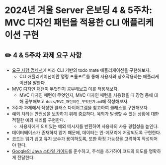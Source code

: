 # 2024년 겨울 Server 온보딩 4 & 5주차: MVC 디자인 패턴을 적용한 CLI 애플리케이션 구현

## ✏️ 4 & 5주차 과제 요구 사항

- [요구 사항 명세서](./specifications/requirements-specification.md)에 따라 CLI 기반의 todo mate 애플리케이션을 구현해보자.
    - CLI 애플리케이션이란 명령 프롬프트를 통해 사용자와 상호작용하는 애플리케이션을 말한다.
- [MVC 디자인 패턴](https://en.wikipedia.org/wiki/Model%E2%80%93view%E2%80%93controller)이 무엇인지 공부해보고 이를 적용해보자.
    - MVC 디자인 패턴이 무엇인지, MVC 디자인 패턴을 사용했을 때 장점 등에 대해 공부해보고 `docs/MVC_패턴이란_무엇인가.md`에 작성해보자.
- 3주차 과제에서 작성한 클래스 다이어그램을 참고하여 클래스를 구현해보자.
- 예외 처리는 안전성을 보장하기 위해 중요하다. 예외가 발생할 수 있는 상황에 대한 적절한 예외 처리를 구현한다.
    - 사용자에게 의미있는 예외 메시지를 반환하여 사용자의 사용 경험성을 높인다.
- 데이터베이스가 존재하지 않기 때문에, 데이터는 인-메모리에 저장되도록 구현한다.
- 코드는 읽기 쉽고 유지 보수가 용이하도록, 또한 확정 가능성을 고려하여 작성되어야 한다.
- [Google의 Java 스타일 가이드](https://google.github.io/styleguide/javaguide.html)를 준수하고, 주석을 추가하여 코드의 의도를 명확하게 전달한다.